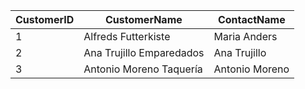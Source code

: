 | CustomerID | CustomerName | ContactName | 
| --- | --- | --- |
| 1 | Alfreds Futterkiste | Maria Anders |
| 2 | Ana Trujillo Emparedados | Ana Trujillo |
| 3 | Antonio Moreno Taquería | Antonio Moreno |